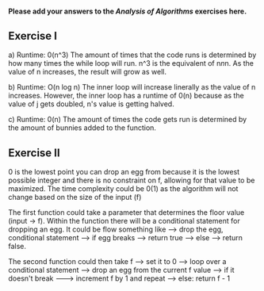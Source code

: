 #### Please add your answers to the **_Analysis of Algorithms_** exercises here.

## Exercise I

a) Runtime: 0(n^3)
The amount of times that the code runs is determined by how many times the while loop will run. n^3 is the equivalent of n*n*n. As the value of n increases, the result will grow as well.

b) Runtime: O(n log n)
The inner loop will increase linerally as the value of n increases. However, the inner loop has a runtime of 0(n) because as the value of j gets doubled, n's value is getting halved.

c) Runtime: 0(n)
The amount of times the code gets run is determined by the amount of bunnies added to the function.

## Exercise II

0 is the lowest point you can drop an egg from because it is the lowest possible integer and there is no constraint on f, allowing for that value to be maximized. The time complexity could be 0(1) as the algorithm will not change based on the size of the input (f)

The first function could take a parameter that determines the floor value (input -> f). Within the function there will be a conditional statement for dropping an egg. It could be flow something like --> drop the egg, conditional statement --> if egg breaks --> return true --> else --> return false.

The second function could then take f --> set it to 0 --> loop over a conditional statement --> drop an egg from the current f value --> if it doesn't break ---> increment f by 1 and repeat --> else: return f - 1
